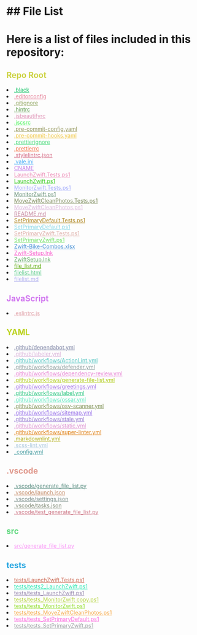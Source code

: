 # ## File List

# Here is a list of files included in this repository:

<h2 style="color: #cdd345;">Repo Root</h2>
<li><a href="https://github.com/Nick2bad4u/ZwiftScripts/blob/main/.black" style="color: #23c66f;">.black</a></li>
<li><a href="https://github.com/Nick2bad4u/ZwiftScripts/blob/main/.editorconfig" style="color: #e6849b;">.editorconfig</a></li>
<li><a href="https://github.com/Nick2bad4u/ZwiftScripts/blob/main/.gitignore" style="color: #91a661;">.gitignore</a></li>
<li><a href="https://github.com/Nick2bad4u/ZwiftScripts/blob/main/.hintrc" style="color: #599948;">.hintrc</a></li>
<li><a href="https://github.com/Nick2bad4u/ZwiftScripts/blob/main/.jsbeautifyrc" style="color: #e097b9;">.jsbeautifyrc</a></li>
<li><a href="https://github.com/Nick2bad4u/ZwiftScripts/blob/main/.jscsrc" style="color: #47f557;">.jscsrc</a></li>
<li><a href="https://github.com/Nick2bad4u/ZwiftScripts/blob/main/.pre-commit-config.yaml" style="color: #919458;">.pre-commit-config.yaml</a></li>
<li><a href="https://github.com/Nick2bad4u/ZwiftScripts/blob/main/.pre-commit-hooks.yaml" style="color: #f1c844;">.pre-commit-hooks.yaml</a></li>
<li><a href="https://github.com/Nick2bad4u/ZwiftScripts/blob/main/.prettierignore" style="color: #51dc81;">.prettierignore</a></li>
<li><a href="https://github.com/Nick2bad4u/ZwiftScripts/blob/main/.prettierrc" style="color: #f7754d;">.prettierrc</a></li>
<li><a href="https://github.com/Nick2bad4u/ZwiftScripts/blob/main/.stylelintrc.json" style="color: #d56c86;">.stylelintrc.json</a></li>
<li><a href="https://github.com/Nick2bad4u/ZwiftScripts/blob/main/.vale.ini" style="color: #47abf7;">.vale.ini</a></li>
<li><a href="https://github.com/Nick2bad4u/ZwiftScripts/blob/main/CNAME" style="color: #c17be7;">CNAME</a></li>
<li><a href="https://github.com/Nick2bad4u/ZwiftScripts/blob/main/LaunchZwift.Tests.ps1" style="color: #ed8db7;">LaunchZwift.Tests.ps1</a></li>
<li><a href="https://github.com/Nick2bad4u/ZwiftScripts/blob/main/LaunchZwift.ps1" style="color: #3bcc23;">LaunchZwift.ps1</a></li>
<li><a href="https://github.com/Nick2bad4u/ZwiftScripts/blob/main/MonitorZwift.Tests.ps1" style="color: #a2abfc;">MonitorZwift.Tests.ps1</a></li>
<li><a href="https://github.com/Nick2bad4u/ZwiftScripts/blob/main/MonitorZwift.ps1" style="color: #69937a;">MonitorZwift.ps1</a></li>
<li><a href="https://github.com/Nick2bad4u/ZwiftScripts/blob/main/MoveZwiftCleanPhotos.Tests.ps1" style="color: #7e8d5d;">MoveZwiftCleanPhotos.Tests.ps1</a></li>
<li><a href="https://github.com/Nick2bad4u/ZwiftScripts/blob/main/MoveZwiftCleanPhotos.ps1" style="color: #debcde;">MoveZwiftCleanPhotos.ps1</a></li>
<li><a href="https://github.com/Nick2bad4u/ZwiftScripts/blob/main/README.md" style="color: #c6859f;">README.md</a></li>
<li><a href="https://github.com/Nick2bad4u/ZwiftScripts/blob/main/SetPrimaryDefault.Tests.ps1" style="color: #b08822;">SetPrimaryDefault.Tests.ps1</a></li>
<li><a href="https://github.com/Nick2bad4u/ZwiftScripts/blob/main/SetPrimaryDefault.ps1" style="color: #85d7e7;">SetPrimaryDefault.ps1</a></li>
<li><a href="https://github.com/Nick2bad4u/ZwiftScripts/blob/main/SetPrimaryZwift.Tests.ps1" style="color: #deada7;">SetPrimaryZwift.Tests.ps1</a></li>
<li><a href="https://github.com/Nick2bad4u/ZwiftScripts/blob/main/SetPrimaryZwift.ps1" style="color: #72e166;">SetPrimaryZwift.ps1</a></li>
<li><a href="https://github.com/Nick2bad4u/ZwiftScripts/blob/main/Zwift-Bike-Combos.xlsx" style="color: #448fd5;">Zwift-Bike-Combos.xlsx</a></li>
<li><a href="https://github.com/Nick2bad4u/ZwiftScripts/blob/main/Zwift-Setup.lnk" style="color: #f962ce;">Zwift-Setup.lnk</a></li>
<li><a href="https://github.com/Nick2bad4u/ZwiftScripts/blob/main/ZwiftSetup.lnk" style="color: #68af6b;">ZwiftSetup.lnk</a></li>
<li><a href="https://github.com/Nick2bad4u/ZwiftScripts/blob/main/file_list.md" style="color: #58aa05;">file_list.md</a></li>
<li><a href="https://github.com/Nick2bad4u/ZwiftScripts/blob/main/filelist.html" style="color: #60cc8d;">filelist.html</a></li>
<li><a href="https://github.com/Nick2bad4u/ZwiftScripts/blob/main/filelist.md" style="color: #b0b0ee;">filelist.md</a></li>
<h2 style="color: #d27bf0;">JavaScript</h2>
<li><a href="https://github.com/Nick2bad4u/ZwiftScripts/blob/main/.eslintrc.js" style="color: #e09fa6;">.eslintrc.js</a></li>
<h2 style="color: #bcd322;">YAML</h2>
<li><a href="https://github.com/Nick2bad4u/ZwiftScripts/blob/main/.github/dependabot.yml" style="color: #7c83a4;">.github/dependabot.yml</a></li>
<li><a href="https://github.com/Nick2bad4u/ZwiftScripts/blob/main/.github/labeler.yml" style="color: #dab4da;">.github/labeler.yml</a></li>
<li><a href="https://github.com/Nick2bad4u/ZwiftScripts/blob/main/.github/workflows/ActionLint.yml" style="color: #51c4c0;">.github/workflows/ActionLint.yml</a></li>
<li><a href="https://github.com/Nick2bad4u/ZwiftScripts/blob/main/.github/workflows/defender.yml" style="color: #889a9a;">.github/workflows/defender.yml</a></li>
<li><a href="https://github.com/Nick2bad4u/ZwiftScripts/blob/main/.github/workflows/dependency-review.yml" style="color: #e77dd2;">.github/workflows/dependency-review.yml</a></li>
<li><a href="https://github.com/Nick2bad4u/ZwiftScripts/blob/main/.github/workflows/generate-file-list.yml" style="color: #adca0f;">.github/workflows/generate-file-list.yml</a></li>
<li><a href="https://github.com/Nick2bad4u/ZwiftScripts/blob/main/.github/workflows/greetings.yml" style="color: #a370e8;">.github/workflows/greetings.yml</a></li>
<li><a href="https://github.com/Nick2bad4u/ZwiftScripts/blob/main/.github/workflows/label.yml" style="color: #28c67f;">.github/workflows/label.yml</a></li>
<li><a href="https://github.com/Nick2bad4u/ZwiftScripts/blob/main/.github/workflows/ossar.yml" style="color: #5be9be;">.github/workflows/ossar.yml</a></li>
<li><a href="https://github.com/Nick2bad4u/ZwiftScripts/blob/main/.github/workflows/osv-scanner.yml" style="color: #829458;">.github/workflows/osv-scanner.yml</a></li>
<li><a href="https://github.com/Nick2bad4u/ZwiftScripts/blob/main/.github/workflows/sitemap.yml" style="color: #9770e9;">.github/workflows/sitemap.yml</a></li>
<li><a href="https://github.com/Nick2bad4u/ZwiftScripts/blob/main/.github/workflows/stale.yml" style="color: #9579d1;">.github/workflows/stale.yml</a></li>
<li><a href="https://github.com/Nick2bad4u/ZwiftScripts/blob/main/.github/workflows/static.yml" style="color: #dd92d1;">.github/workflows/static.yml</a></li>
<li><a href="https://github.com/Nick2bad4u/ZwiftScripts/blob/main/.github/workflows/super-linter.yml" style="color: #df7c0c;">.github/workflows/super-linter.yml</a></li>
<li><a href="https://github.com/Nick2bad4u/ZwiftScripts/blob/main/.markdownlint.yml" style="color: #b2ad17;">.markdownlint.yml</a></li>
<li><a href="https://github.com/Nick2bad4u/ZwiftScripts/blob/main/.scss-lint.yml" style="color: #a9c7dd;">.scss-lint.yml</a></li>
<li><a href="https://github.com/Nick2bad4u/ZwiftScripts/blob/main/_config.yml" style="color: #429a9e;">_config.yml</a></li>
<h2 style="color: #e0998d;">.vscode</h2>
<li><a href="https://github.com/Nick2bad4u/ZwiftScripts/blob/main/.vscode/generate_file_list.py" style="color: #609286;">.vscode/generate_file_list.py</a></li>
<li><a href="https://github.com/Nick2bad4u/ZwiftScripts/blob/main/.vscode/launch.json" style="color: #c68f6d;">.vscode/launch.json</a></li>
<li><a href="https://github.com/Nick2bad4u/ZwiftScripts/blob/main/.vscode/settings.json" style="color: #7e918d;">.vscode/settings.json</a></li>
<li><a href="https://github.com/Nick2bad4u/ZwiftScripts/blob/main/.vscode/tasks.json" style="color: #848d7a;">.vscode/tasks.json</a></li>
<li><a href="https://github.com/Nick2bad4u/ZwiftScripts/blob/main/.vscode/test_generate_file_list.py" style="color: #ce7786;">.vscode/test_generate_file_list.py</a></li>
<h2 style="color: #63d981;">src</h2>
<li><a href="https://github.com/Nick2bad4u/ZwiftScripts/blob/main/src/generate_file_list.py" style="color: #f992f6;">src/generate_file_list.py</a></li>
<h2 style="color: #22a4e0;">tests</h2>
<li><a href="https://github.com/Nick2bad4u/ZwiftScripts/blob/main/tests/LaunchZwift.Tests.ps1" style="color: #cd6e59;">tests/LaunchZwift.Tests.ps1</a></li>
<li><a href="https://github.com/Nick2bad4u/ZwiftScripts/blob/main/tests/tests2_LaunchZwift.ps1" style="color: #25e7b1;">tests/tests2_LaunchZwift.ps1</a></li>
<li><a href="https://github.com/Nick2bad4u/ZwiftScripts/blob/main/tests/tests_LaunchZwift.ps1" style="color: #9585ad;">tests/tests_LaunchZwift.ps1</a></li>
<li><a href="https://github.com/Nick2bad4u/ZwiftScripts/blob/main/tests/tests_MonitorZwift%20copy.ps1" style="color: #b4d33f;">tests/tests_MonitorZwift copy.ps1</a></li>
<li><a href="https://github.com/Nick2bad4u/ZwiftScripts/blob/main/tests/tests_MonitorZwift.ps1" style="color: #8fde25;">tests/tests_MonitorZwift.ps1</a></li>
<li><a href="https://github.com/Nick2bad4u/ZwiftScripts/blob/main/tests/tests_MoveZwiftCleanPhotos.ps1" style="color: #f6a947;">tests/tests_MoveZwiftCleanPhotos.ps1</a></li>
<li><a href="https://github.com/Nick2bad4u/ZwiftScripts/blob/main/tests/tests_SetPrimaryDefault.ps1" style="color: #fc6bde;">tests/tests_SetPrimaryDefault.ps1</a></li>
<li><a href="https://github.com/Nick2bad4u/ZwiftScripts/blob/main/tests/tests_SetPrimaryZwift.ps1" style="color: #9fa3a6;">tests/tests_SetPrimaryZwift.ps1</a></li>